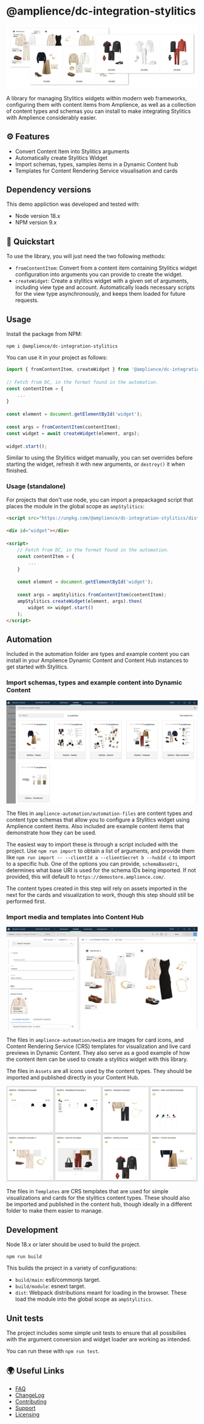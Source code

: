 # @amplience/dc-integration-stylitics

![Stylitics Wdigets)](./docs/media/stylitics-main.png)

A library for managing Stylitics widgets within modern web frameworks, configuring them with content items from Amplience, as well as a collection of content types and schemas you can install to make integrating Stylitics with Amplience considerably easier.

## ⚙️ Features
- Convert Content Item into Stylitics arguments
- Automatically create Stylitics Widget
- Import schemas, types, samples items in a Dynamic Content hub
- Templates for Content Rendering Service visualisation and cards

## Dependency versions

This demo appliction was developed and tested with:

- Node version 18.x
- NPM version 9.x

## 🏁 Quickstart

To use the library, you will just need the two following methods:

- `fromContentItem`: Convert from a content item containing Stylitics widget configuration into arguments you can provide to create the widget.
- `createWidget`: Create a stylitics widget with a given set of arguments, including view type and account. Automatically loads necessary scripts for the view type asynchronously, and keeps them loaded for future requests.

## Usage

Install the package from NPM:

`npm i @amplience/dc-integration-stylitics`

You can use it in your project as follows:

```typescript
import { fromContentItem, createWidget } from '@amplience/dc-integration-stylitics';

// Fetch from DC, in the format found in the automation.
const contentItem = {
    ...
}

const element = document.getElementById('widget');

const args = fromContentItem(contentItem);
const widget = await createWidget(element, args);

widget.start();
```

Similar to using the Stylitics widget manually, you can set overrides before starting the widget, refresh it with new arguments, or `destroy()` it when finished.

### Usage (standalone)
For projects that don't use node, you can import a prepackaged script that places the module in the global scope as `ampStylitics`:

```html
<script src="https://unpkg.com/@amplience/dc-integration-stylitics/dist/ampStylitics.browser.umd.min.js"></script>

<div id="widget"></div>

<script>
    // Fetch from DC, in the format found in the automation.
    const contentItem = {
        ...
    }

    const element = document.getElementById('widget');

    const args = ampStylitics.fromContentItem(contentItem);
    ampStylitics.createWidget(element, args).then(
        widget => widget.start()
    );
</script>
```

## Automation

Included in the automation folder are types and example content you can install in your Amplience Dynamic Content and Content Hub instances to get started with Stylitics.

### Import schemas, types and example content into Dynamic Content

![Dynamic Content)](./docs/media/stylitics-content-types.png)

The files in `amplience-automation/automation-files` are content types and content type schemas that allow you to configure a Stylitics widget using Amplience content items. Also included are example content items that demonstrate how they can be used.

The easiest way to import these is through a script included with the project. Use `npm run import` to obtain a list of arguments, and provide them like `npm run import -- --clientId a --clientSecret b --hubId c` to import to a specific hub. One of the options you can provide, `schemaBaseUri`, determines what base URI is used for the schema IDs being imported. If not provided, this will default to `https://demostore.amplience.com/`.

The content types created in this step will rely on assets imported in the next for the cards and visualization to work, though this step should still be performed first.

### Import media and templates into Content Hub

![Dynamic Content)](./docs/media/stylitics-crs-viz.png)

The files in `amplience-automation/media` are images for card icons, and Content Rendering Service (CRS) templates for visualization and live card previews in Dynamic Content. They also serve as a good example of how the content item can be used to create a stylitics widget with this library.

The files in `Assets` are all icons used by the content types. They should be imported and published directly in your Content Hub.

![Cards](./docs/media/stylitics-cards.png)

The files in `Templates` are CRS templates that are used for simple visualizations and cards for the stylitics content types. These should also be imported and published in the content hub, though ideally in a different folder to make them easier to manage.

## Development

Node 18.x or later should be used to build the project.

`npm run build`

This builds the project in a variety of configurations:
- `build/main`: es6/commonjs target.
- `build/module`: esnext target.
- `dist`: Webpack distributions meant for loading in the browser. These load the module into the global scope as `ampStylitics`.

## Unit tests

The project includes some simple unit tests to ensure that all possibilies with the argument conversion and widget loader are working as intended.

You can run these with `npm run test`.

## 🌍 Useful Links

- [FAQ](./docs/faq.md)
- [ChangeLog](./CHANGELOG.md) 
- [Contributing](./CONTRIBUTING.md)
- [Support](./support.md)
- [Licensing](./LICENSE)
